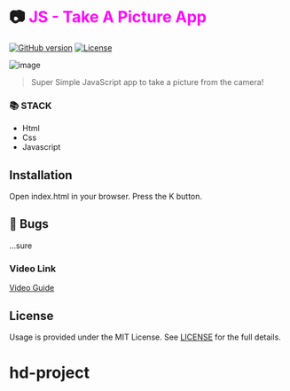 # 📷 <span style="color:magenta">JS - Take A Picture App</span>


[![GitHub version](https://img.shields.io/badge/version-v1.0.0-blue.svg)](https://github.com/yilber/readme-boilerplate)
[![License](https://img.shields.io/github/license/yilber/readme-boilerplate.svg)](https://github.com/Yilber/readme-boilerplate/blob/master/LICENSE)


<!-- ## Background -->

![image](./imgs/front.png)

> Super Simple JavaScript app to take a picture from the camera!

### 📚 STACK
- Html
- Css
- Javascript


## Installation

Open index.html in your browser.
Press the K button.


## 🐛 Bugs

...sure

### Video Link
    
[Video Guide](https://youtu.be/Vbj4PtmL0ko)

## License

Usage is provided under the MIT License. See [LICENSE](https://github.com/Yilber/readme-boilerplate/blob/master/LICENSE) for the full details.
# hd-project
